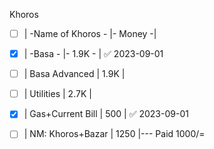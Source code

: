 Khoros
- [ ] | -Name of Khoros  - |- Money -|

- [x] | -Basa            - |- 1.9K - | ✅ 2023-09-01
- [ ] | Basa Advanced    | 1.9K  |
- [ ] | Utilities        | 2.7K  |
- [x] | Gas+Current Bill | 500   | ✅ 2023-09-01
- [ ] | NM: Khoros+Bazar | 1250  |--- Paid 1000/=
